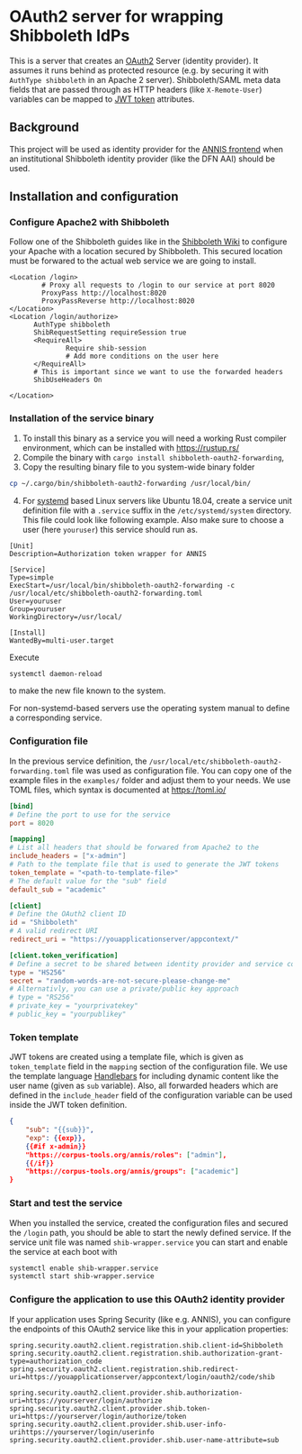 # OAuth2 server for wrapping Shibboleth IdPs

This is a server that creates an [OAuth2](https://oauth.net/2/) Server (identity provider).
It assumes it runs behind as protected resource (e.g. by securing it with `AuthType shibboleth` in an Apache 2 server). 
Shibboleth/SAML meta data fields that are passed through as HTTP headers (like `X-Remote-User`) variables can be mapped to [JWT token](https://jwt.io/) attributes.



## Background

This project will be used as identity provider for the [ANNIS frontend](https://github.com/korpling/ANNIS) when an institutional Shibboleth identity provider (like the DFN AAI) should be used.

## Installation and configuration

### Configure Apache2 with Shibboleth

Follow one of the Shibboleth guides like in the [Shibboleth Wiki](https://shibboleth.atlassian.net/wiki/spaces/SP3/pages/2065335062/Apache) to configure your Apache with a location secured by Shibboleth.
This secured location must be forwared to the actual web service we are going to install.

```
<Location /login>
        # Proxy all requests to /login to our service at port 8020
        ProxyPass http://localhost:8020
        ProxyPassReverse http://localhost:8020
</Location>
<Location /login/authorize>
      AuthType shibboleth
      ShibRequestSetting requireSession true
      <RequireAll>
              Require shib-session
              # Add more conditions on the user here
      </RequireAll>
      # This is important since we want to use the forwarded headers
      ShibUseHeaders On

</Location>
```

### Installation of the service binary

1. To install this binary as a service you will need a working Rust compiler environment, which can be installed with <https://rustup.rs/>
2. Compile the binary with `cargo install shibboleth-oauth2-forwarding`,
3. Copy the resulting binary file to you system-wide binary folder
```bash
cp ~/.cargo/bin/shibboleth-oauth2-forwarding /usr/local/bin/
```
4. For [systemd](https://wiki.debian.org/systemd/Services) based Linux servers like Ubuntu 18.04, create a service unit definition file with a `.service` suffix in the `/etc/systemd/system` directory. This file could look like following example. Also make sure to choose a user (here `youruser`) this service should run as.

```
[Unit]
Description=Authorization token wrapper for ANNIS

[Service]
Type=simple
ExecStart=/usr/local/bin/shibboleth-oauth2-forwarding -c /usr/local/etc/shibboleth-oauth2-forwarding.toml
User=youruser
Group=youruser
WorkingDirectory=/usr/local/

[Install]
WantedBy=multi-user.target
```

Execute
```bash
systemctl daemon-reload
```
to make the new file known to the system.

For non-systemd-based servers use the operating system manual to define a corresponding service.

### Configuration file

In the previous service definition, the `/usr/local/etc/shibboleth-oauth2-forwarding.toml` file was used as configuration file.
You can copy one of the example files in the `examples/` folder and adjust them to your needs.
We use TOML files, which syntax is documented at <https://toml.io/>

```toml
[bind]
# Define the port to use for the service
port = 8020

[mapping]
# List all headers that should be forwared from Apache2 to the 
include_headers = ["x-admin"]
# Path to the template file that is used to generate the JWT tokens
token_template = "<path-to-template-file>"
# The default value for the "sub" field
default_sub = "academic"

[client]
# Define the OAuth2 client ID
id = "Shibboleth"
# A valid redirect URI
redirect_uri = "https://youapplicationserver/appcontext/"

[client.token_verification]
# Define a secret to be shared between identity provider and service consuming the JWT token
type = "HS256"
secret = "random-words-are-not-secure-please-change-me"
# Alternativly, you can use a private/public key approach
# type = "RS256"
# private_key = "yourprivatekey"
# public_key = "yourpublikey"
```

### Token template

JWT tokens are created using a template file, which is given as `token_template` field in the `mapping` section of the configuration file. 
We use the template language [Handlebars](https://handlebarsjs.com/) for including dynamic content like the user name (given as `sub` variable).
Also, all forwarded headers which are defined in the `include_header` field of the configuration variable can be used inside the JWT token definition.

```json
{
    "sub": "{{sub}}",
    "exp": {{exp}},
    {{#if x-admin}}
    "https://corpus-tools.org/annis/roles": ["admin"],
    {{/if}}
    "https://corpus-tools.org/annis/groups": ["academic"]
}
```

### Start and test the service

When you installed the service, created the configuration files and secured the `/login` path, you should be able to start the newly defined service.
If the service unit file was named `shib-wrapper.service` you can start and enable the service at each boot with 

```bash
systemctl enable shib-wrapper.service
systemctl start shib-wrapper.service
```

### Configure the application to use this OAuth2 identity provider

If your application uses Spring Security (like e.g. ANNIS), you can configure the endpoints of this OAuth2 service like this in your application properties:

```properties
spring.security.oauth2.client.registration.shib.client-id=Shibboleth
spring.security.oauth2.client.registration.shib.authorization-grant-type=authorization_code
spring.security.oauth2.client.registration.shib.redirect-uri=https://youapplicationserver/appcontext/login/oauth2/code/shib

spring.security.oauth2.client.provider.shib.authorization-uri=https://yourserver/login/authorize
spring.security.oauth2.client.provider.shib.token-uri=https://yourserver/login/authorize/token
spring.security.oauth2.client.provider.shib.user-info-urihttps://yourserver/login/userinfo
spring.security.oauth2.client.provider.shib.user-name-attribute=sub

```